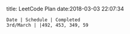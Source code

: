 title: LeetCode Plan
date:2018-03-03 22:07:34

```table
Date | Schedule | Completed
3rd/March | |492, 453, 349, 59
```